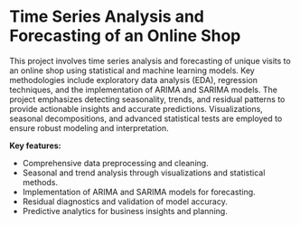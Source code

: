 # **Time Series Analysis and Forecasting of an Online Shop**


This project involves time series analysis and forecasting of unique visits to an online shop using statistical and machine learning models. 
Key methodologies include exploratory data analysis (EDA), regression techniques, and the implementation of ARIMA and SARIMA models. 
The project emphasizes detecting seasonality, trends, and residual patterns to provide actionable insights and accurate predictions. 
Visualizations, seasonal decompositions, and advanced statistical tests are employed to ensure robust modeling and interpretation.

**Key features:**

- Comprehensive data preprocessing and cleaning.
- Seasonal and trend analysis through visualizations and statistical methods.
- Implementation of ARIMA and SARIMA models for forecasting.
- Residual diagnostics and validation of model accuracy.
- Predictive analytics for business insights and planning.
